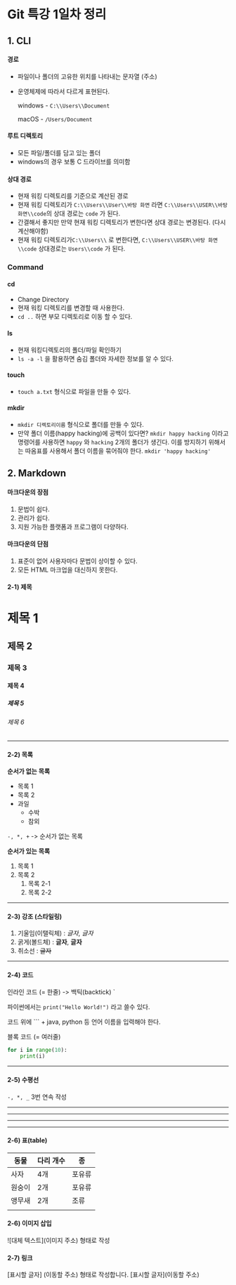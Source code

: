 # Git 특강 1일차 정리

## 1. CLI

#### 경로

- 파일이나 폴더의 고유한 위치를 나타내는 문자열 (주소)

- 운영체제에 따라서 다르게 표현된다.

  windows - `C:\\Users\\Document`

  macOS - `/Users/Document`

#### 루트 디렉토리

- 모든 파일/폴더를 담고 있는 폴더
- windows의 경우 보통 C 드라이브를 의미함

#### 상대 경로

- 현재 워킹 디렉토리를 기준으로 계산된 경로
- 현재 워킹 디렉토리가 `C:\\Users\\User\\바탕 화면` 라면 `C:\\Users\\USER\\바탕 화면\\code`의 상대 경로는 `code` 가 된다.
- 간결해서 좋지만 만약 현재 워킹 디렉토리가 변한다면 상대 경로는 변경된다. (다시 계산해야함)
- 현재 워킹 디렉토리가`C:\\Users\\` 로 변한다면, `C:\\Users\\USER\\바탕 화면\\code` 상대경로는 `Users\\code` 가 된다.



### Command

#### **cd**

- Change Directory
- 현재 워킹 디렉토리를 변경할 때 사용한다.
- `cd ..` 하면 부모 디렉토리로 이동 할 수 있다.

#### **ls**

- 현재 워킹디렉토리의 폴더/파일 확인하기
- `ls -a -l` 을 활용하면 숨김 폴더와 자세한 정보를 알 수 있다.

#### **touch**

- `touch a.txt` 형식으로 파일을 만들 수 있다.

#### **mkdir**

- `mkdir 디렉토리이름` 형식으로 폴더를 만들 수 있다.
- 만약 폴더 이름(happy hacking)에 공백이 있다면? `mkdir happy hacking` 이라고 명령어를 사용하면 `happy` 와 `hacking` 2개의 폴더가 생긴다. 이를 방지하기 위해서는 따옴표를 사용해서 폴더 이름을 묶어줘야 한다. `mkdir 'happy hacking'`



## 2. Markdown

#### 마크다운의 장점

1. 문법이 쉽다.
2. 관리가 쉽다.
3. 지원 가능한 플랫폼과 프로그램이 다양하다.

#### 마크다운의 단점

1. 표준이 없어 사용자마다 문법이 상이할 수 있다.
2. 모든 HTML 마크업을 대신하지 못한다.



#### 2-1) 제목

# 제목 1

## 제목 2

### 제목 3

#### 제목 4

##### 제목 5

###### 제목 6



---



#### 2-2) 목록

**순서가 없는 목록**

- 목록 1
- 목록 2
- 과일
  - 수박
  - 참외

`-, *, +` ->  순서가 없는 목록



**순서가 있는 목록**

1. 목록 1
2. 목록 2
   1. 목록 2-1
   2. 목록 2-2



---



#### 2-3) 강조 (스타일링)

1. 기울임(이탤릭체) : *글자*, _글자_
2. 굵게(볼드체) : **글자**, __글자__
3. 취소선 : ~~글자~~



---



#### 2-4) 코드

인라인 코드 (= 한줄) ->  백틱(backtick) `

 파이썬에서는 `print("Hello World!")` 라고 쓸수 있다.

코드 위에 ``` + java, python 등 언어 이름을 입력해야 한다. 

블록 코드 (= 여러줄)

```python
for i in range(10):
	print(i)
```



---

 

#### 2-5) 수평선

`-, *, _` 3번 연속 작성

---

***

___



---



#### 2-6) 표(table)

| 동물   | 다리 개수 | 종     |
| ------ | --------- | ------ |
| 사자   | 4개       | 포유류 |
| 원숭이 | 2개       | 포유류 |
| 앵무새 | 2개       | 조류   |
|        |           |        |

#### 2-6) 이미지 삽입

 ![대체 텍스트](이미지 주소) 형태로 작성



#### 2-7) 링크

[표시할 글자] (이동할 주소) 형태로 작성합니다.
[표시할 글자](이동할 주소)
